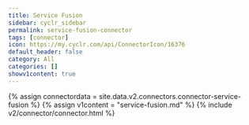 ```yaml
---
title: Service Fusion
sidebar: cyclr_sidebar
permalink: service-fusion-connector
tags: [connector]
icon: https://my.cyclr.com/api/ConnectorIcon/16376
default_header: false
category: All
categories: []
showv1content: true
---
```

{% assign connectordata = site.data.v2.connectors.connector-service-fusion %}
{% assign v1content = "service-fusion.md" %}
{% include v2/connector/connector.html %}	